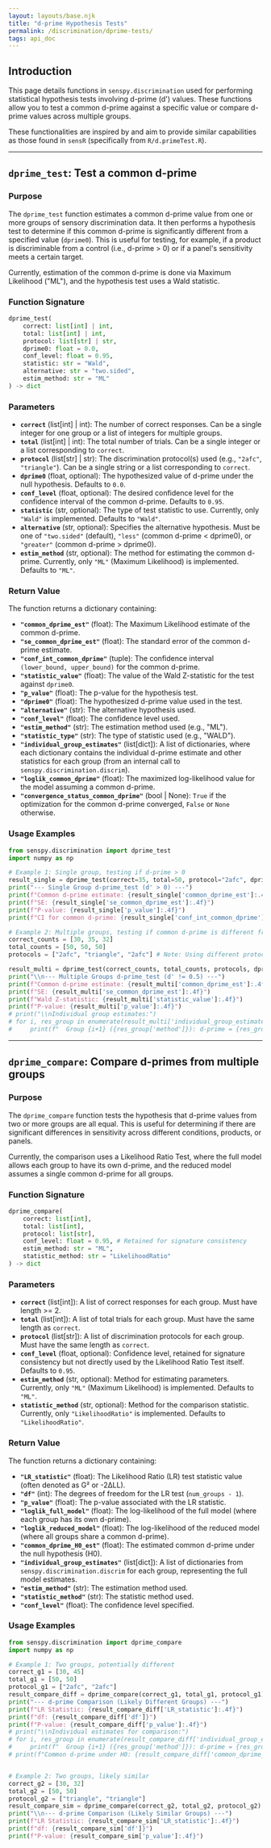 ```yaml
---
layout: layouts/base.njk
title: "d-prime Hypothesis Tests"
permalink: /discrimination/dprime-tests/
tags: api_doc
---
```


## Introduction

This page details functions in `senspy.discrimination` used for performing statistical hypothesis tests involving d-prime (d') values. These functions allow you to test a common d-prime against a specific value or compare d-prime values across multiple groups.

These functionalities are inspired by and aim to provide similar capabilities as those found in `sensR` (specifically from `R/d.primeTest.R`).

---

## `dprime_test`: Test a common d-prime

### Purpose

The `dprime_test` function estimates a common d-prime value from one or more groups of sensory discrimination data. It then performs a hypothesis test to determine if this common d-prime is significantly different from a specified value (`dprime0`). This is useful for testing, for example, if a product is discriminable from a control (i.e., d-prime > 0) or if a panel's sensitivity meets a certain target.

Currently, estimation of the common d-prime is done via Maximum Likelihood ("ML"), and the hypothesis test uses a Wald statistic.

### Function Signature

```python
dprime_test(
    correct: list[int] | int, 
    total: list[int] | int, 
    protocol: list[str] | str, 
    dprime0: float = 0.0, 
    conf_level: float = 0.95, 
    statistic: str = "Wald", 
    alternative: str = "two.sided", 
    estim_method: str = "ML"
) -> dict
```

### Parameters

*   **`correct`** (list[int] | int): The number of correct responses. Can be a single integer for one group or a list of integers for multiple groups.
*   **`total`** (list[int] | int): The total number of trials. Can be a single integer or a list corresponding to `correct`.
*   **`protocol`** (list[str] | str): The discrimination protocol(s) used (e.g., `"2afc"`, `"triangle"`). Can be a single string or a list corresponding to `correct`.
*   **`dprime0`** (float, optional): The hypothesized value of d-prime under the null hypothesis. Defaults to `0.0`.
*   **`conf_level`** (float, optional): The desired confidence level for the confidence interval of the common d-prime. Defaults to `0.95`.
*   **`statistic`** (str, optional): The type of test statistic to use. Currently, only `"Wald"` is implemented. Defaults to `"Wald"`.
*   **`alternative`** (str, optional): Specifies the alternative hypothesis. Must be one of `"two.sided"` (default), `"less"` (common d-prime < dprime0), or `"greater"` (common d-prime > dprime0).
*   **`estim_method`** (str, optional): The method for estimating the common d-prime. Currently, only `"ML"` (Maximum Likelihood) is implemented. Defaults to `"ML"`.

### Return Value

The function returns a dictionary containing:

*   **`"common_dprime_est"`** (float): The Maximum Likelihood estimate of the common d-prime.
*   **`"se_common_dprime_est"`** (float): The standard error of the common d-prime estimate.
*   **`"conf_int_common_dprime"`** (tuple): The confidence interval `(lower_bound, upper_bound)` for the common d-prime.
*   **`"statistic_value"`** (float): The value of the Wald Z-statistic for the test against `dprime0`.
*   **`"p_value"`** (float): The p-value for the hypothesis test.
*   **`"dprime0"`** (float): The hypothesized d-prime value used in the test.
*   **`"alternative"`** (str): The alternative hypothesis used.
*   **`"conf_level"`** (float): The confidence level used.
*   **`"estim_method"`** (str): The estimation method used (e.g., "ML").
*   **`"statistic_type"`** (str): The type of statistic used (e.g., "WALD").
*   **`"individual_group_estimates"`** (list[dict]): A list of dictionaries, where each dictionary contains the individual d-prime estimate and other statistics for each group (from an internal call to `senspy.discrimination.discrim`).
*   **`"loglik_common_dprime"`** (float): The maximized log-likelihood value for the model assuming a common d-prime.
*   **`"convergence_status_common_dprime"`** (bool | None): `True` if the optimization for the common d-prime converged, `False` or `None` otherwise.

### Usage Examples

```python
from senspy.discrimination import dprime_test
import numpy as np

# Example 1: Single group, testing if d-prime > 0
result_single = dprime_test(correct=35, total=50, protocol="2afc", dprime0=0, alternative="greater")
print("--- Single Group d-prime_test (d' > 0) ---")
print(f"Common d-prime estimate: {result_single['common_dprime_est']:.4f}")
print(f"SE: {result_single['se_common_dprime_est']:.4f}")
print(f"P-value: {result_single['p_value']:.4f}")
print(f"CI for common d-prime: {result_single['conf_int_common_dprime']}")

# Example 2: Multiple groups, testing if common d-prime is different from 0.5
correct_counts = [30, 35, 32]
total_counts = [50, 50, 50]
protocols = ["2afc", "triangle", "2afc"] # Note: Using different protocols is supported

result_multi = dprime_test(correct_counts, total_counts, protocols, dprime0=0.5, alternative="two.sided")
print("\\n--- Multiple Groups d-prime_test (d' != 0.5) ---")
print(f"Common d-prime estimate: {result_multi['common_dprime_est']:.4f}")
print(f"SE: {result_multi['se_common_dprime_est']:.4f}")
print(f"Wald Z-statistic: {result_multi['statistic_value']:.4f}")
print(f"P-value: {result_multi['p_value']:.4f}")
# print("\\nIndividual group estimates:")
# for i, res_group in enumerate(result_multi['individual_group_estimates']):
#     print(f"  Group {i+1} ({res_group['method']}): d-prime = {res_group['dprime']:.4f}")
```

---

## `dprime_compare`: Compare d-primes from multiple groups

### Purpose

The `dprime_compare` function tests the hypothesis that d-prime values from two or more groups are all equal. This is useful for determining if there are significant differences in sensitivity across different conditions, products, or panels.

Currently, the comparison uses a Likelihood Ratio Test, where the full model allows each group to have its own d-prime, and the reduced model assumes a single common d-prime for all groups.

### Function Signature

```python
dprime_compare(
    correct: list[int], 
    total: list[int], 
    protocol: list[str], 
    conf_level: float = 0.95, # Retained for signature consistency
    estim_method: str = "ML", 
    statistic_method: str = "LikelihoodRatio"
) -> dict
```

### Parameters

*   **`correct`** (list[int]): A list of correct responses for each group. Must have length >= 2.
*   **`total`** (list[int]): A list of total trials for each group. Must have the same length as `correct`.
*   **`protocol`** (list[str]): A list of discrimination protocols for each group. Must have the same length as `correct`.
*   **`conf_level`** (float, optional): Confidence level, retained for signature consistency but not directly used by the Likelihood Ratio Test itself. Defaults to `0.95`.
*   **`estim_method`** (str, optional): Method for estimating parameters. Currently, only `"ML"` (Maximum Likelihood) is implemented. Defaults to `"ML"`.
*   **`statistic_method`** (str, optional): Method for the comparison statistic. Currently, only `"LikelihoodRatio"` is implemented. Defaults to `"LikelihoodRatio"`.

### Return Value

The function returns a dictionary containing:

*   **`"LR_statistic"`** (float): The Likelihood Ratio (LR) test statistic value (often denoted as G² or -2ΔLL).
*   **`"df"`** (int): The degrees of freedom for the LR test (`num_groups - 1`).
*   **`"p_value"`** (float): The p-value associated with the LR statistic.
*   **`"loglik_full_model"`** (float): The log-likelihood of the full model (where each group has its own d-prime).
*   **`"loglik_reduced_model"`** (float): The log-likelihood of the reduced model (where all groups share a common d-prime).
*   **`"common_dprime_H0_est"`** (float): The estimated common d-prime under the null hypothesis (H0).
*   **`"individual_group_estimates"`** (list[dict]): A list of dictionaries from `senspy.discrimination.discrim` for each group, representing the full model estimates.
*   **`"estim_method"`** (str): The estimation method used.
*   **`"statistic_method"`** (str): The statistic method used.
*   **`"conf_level"`** (float): The confidence level specified.

### Usage Examples

```python
from senspy.discrimination import dprime_compare
import numpy as np

# Example 1: Two groups, potentially different
correct_g1 = [30, 45] 
total_g1 = [50, 50]
protocol_g1 = ["2afc", "2afc"]
result_compare_diff = dprime_compare(correct_g1, total_g1, protocol_g1)
print("--- d-prime Comparison (Likely Different Groups) ---")
print(f"LR Statistic: {result_compare_diff['LR_statistic']:.4f}")
print(f"df: {result_compare_diff['df']}")
print(f"P-value: {result_compare_diff['p_value']:.4f}")
# print("\\nIndividual estimates for comparison:")
# for i, res_group in enumerate(result_compare_diff['individual_group_estimates']):
#     print(f"  Group {i+1} ({res_group['method']}): d-prime = {res_group['dprime']:.4f}")
# print(f"Common d-prime under H0: {result_compare_diff['common_dprime_H0_est']:.4f}")


# Example 2: Two groups, likely similar
correct_g2 = [30, 32]
total_g2 = [50, 50]
protocol_g2 = ["triangle", "triangle"]
result_compare_sim = dprime_compare(correct_g2, total_g2, protocol_g2)
print("\\n--- d-prime Comparison (Likely Similar Groups) ---")
print(f"LR Statistic: {result_compare_sim['LR_statistic']:.4f}")
print(f"df: {result_compare_sim['df']}")
print(f"P-value: {result_compare_sim['p_value']:.4f}")

```
